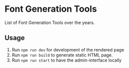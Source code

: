 # Font Generation Tools

List of Font Generation Tools over the years.

## Usage

1. Run `npm run dev` for development of the rendered page
2. Run `npm run build` to generate static HTML page.
3. Run `npm run start` to have the admin-interface locally
